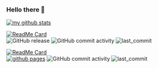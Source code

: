 ### Hello there 🔭

[![my github stats](https://github-readme-stats.vercel.app/api?username=wmillers&show_icons=true&count_private=true&hide=stars,prs,contribs)](https://github.com/wmillers)  

[![ReadMe Card](https://github-readme-stats.vercel.app/api/pin/?username=wmillers&repo=kindleWeatherClock&show_owner=true)](https://github.com/wmillers/kindleWeatherClock)  
![GitHub release](https://img.shields.io/github/release/wmillers/kindleWeatherClock.svg?color=antiquewhite)
![GitHub commit activity](https://img.shields.io/github/commit-activity/m/wmillers/kindleWeatherClock?color=)
![last_commit](https://img.shields.io/github/last-commit/wmillers/kindleWeatherClock.svg?color=aquamarine)  

[![ReadMe Card](https://github-readme-stats.vercel.app/api/pin/?username=wmillers&repo=wmillers.github.io&show_owner=true)](https://github.com/wmillers/wmillers.github.io)  
[![github pages](https://github.com/wmillers/privateHugoDatabase/actions/workflows/hugo-page.yml/badge.svg)](https://github.com/wmillers/privateHugoDatabase/actions/workflows/hugo-page.yml)
![GitHub commit activity](https://img.shields.io/github/commit-activity/m/wmillers/wmillers.github.io?color=skyblue)
![last_commit](https://img.shields.io/github/last-commit/wmillers/kindleWeatherClock.svg?color=pink)  

<!--
**wmillers/wmillers** is a ✨ _special_ ✨ repository because its `README.md` (this file) appears on your GitHub profile.

Here are some ideas to get you started:

- 🔭 I’m currently working on ...
- 🌱 I’m currently learning ...
- 👯 I’m looking to collaborate on ...
- 🤔 I’m looking for help with ...
- 💬 Ask me about ...
- 📫 How to reach me: ...
- 😄 Pronouns: ...
- ⚡ Fun fact: ...
-->
